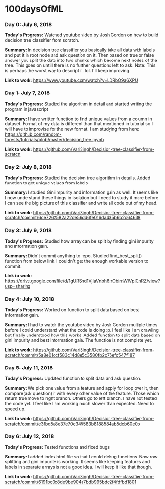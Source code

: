 # 100daysOfML

### Day 0: July 6, 2018

**Today's Progress:** Watched youtube video by Josh Gordon on how to build decision tree classifier from scratch.

**Summary:** In decision tree classifier you basically take all data with labels and put it in root node and ask question on it. Then based on true or false answer you split the data into two chunks which become next nodes of the tree. This goes on untill there is no further questions left to ask.
Note: This is perhaps the worst way to descript it. lol. I'll keep improving. 

**Link to work:** https://www.youtube.com/watch?v=LDRbO9a6XPU

### Day 1: July 7, 2018

**Today's Progress:** Studied the algorithm in detail and started writing the program in javascript

**Summary:** I have written function to find unique values from a column in dataset. Format of my data is different than that mentioned in tutorial so I will have to improvise for the new format. I am studying from here: https://github.com/random-forests/tutorials/blob/master/decision_tree.ipynb 

**Link to work:** https://github.com/VariSingh/Decision-tree-classifier-from-scratch

### Day 2: July 8, 2018

**Today's Progress:** Studied the decision tree algorithm in details. Added function to get unique values from labels

**Summary:** I studied Gini impurity and information gain as well. It seems like I now understand these things in isolation but I need to study it more before I can see the big picture of this classifier and write all code out of my head. 

**Link to work:** https://github.com/VariSingh/Decision-tree-classifier-from-scratch/commit/6ce7262582a22de56dd6fe016da485b6b2c64638

### Day 3: July 9, 2018

**Today's Progress:** Studied how array can be split by finding gini impurity and information gain.

**Summary:** Didn't commit anything to repo. Studied find_best_split() function from below link. I couldn't get the enough workable version to commit. 

**Link to work:** https://drive.google.com/file/d/1gURSnd1VjlaVnbh6rrObirnWlVplOnRZ/view?usp=sharing

### Day 4: July 10, 2018

**Today's Progress:** Worked on function to split data based on best information gain.

**Summary:** I had to watch the youtube video by Josh Gorden multiple times before I could understand what the code is doing :p. I feel like I am crawling but finally understood how this works. Added function to split data based on gini impurity and best information gain. The function is not complete yet. 

**Link to work:** https://github.com/VariSingh/Decision-tree-classifier-from-scratch/commit/5a8e01dcf583c14d8e5c3580fb2c76efc547f187

### Day 5: July 11, 2018

**Today's Progress:** Updated function to split data and ask question.

**Summary:** We pick one value from a feature and apply for loop over it, then compare(ask question) it with every other value of the feature. Those which return true move to right branch. Others go to left branch. I have not tested the code yet. I feel like I am working much slower than expected. Need to speed up.

**Link to work:** https://github.com/VariSingh/Decision-tree-classifier-from-scratch/commit/e3fbd5a8e37e70c345583b8188584ab5dcb60e0b

### Day 6: July 12, 2018

**Today's Progress:** Tested functions and fixed bugs.

**Summary:** I added index.html file so that I could debug functions. Now row splitting and gini impurity is working. It seems like keeping features and labels in separate arrays is not a good idea. I will keep it like that though.

**Link to work:** https://github.com/VariSingh/Decision-tree-classifier-from-scratch/commit/6191bc0c8de9be904a7bdb995bdc2f4fdfbd1801

